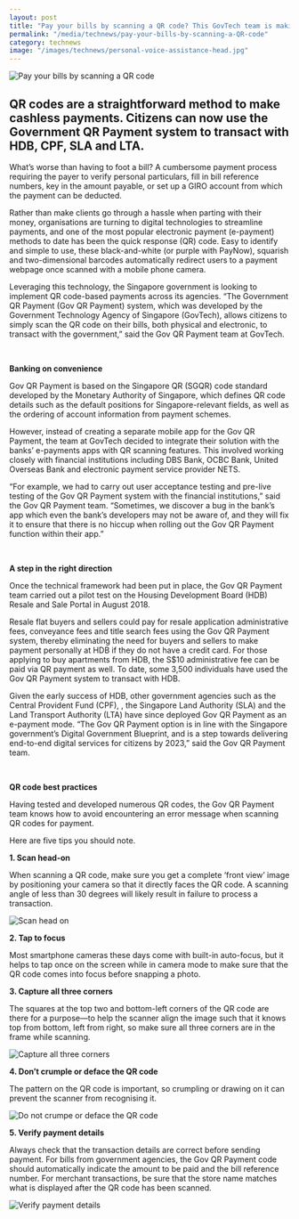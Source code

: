 ```yaml
---
layout: post
title: "Pay your bills by scanning a QR code? This GovTech team is making it possible"
permalink: "/media/technews/pay-your-bills-by-scanning-a-QR-code"
category: technews
image: "/images/technews/personal-voice-assistance-head.jpg"
---
```


![Pay your bills by scanning a QR code](/images/technews/pay-your-bills-by-QR.jpg)


QR codes are a straightforward method to make cashless payments. Citizens can now use the Government QR Payment system to transact with HDB, CPF, SLA and LTA.
---

What’s worse than having to foot a bill? A cumbersome payment process requiring the payer to verify personal particulars, fill in bill reference numbers, key in the amount payable, or set up a GIRO account from which the payment can be deducted.

Rather than make clients go through a hassle when parting with their money, organisations are turning to digital technologies to streamline payments, and one of the most popular electronic payment (e-payment) methods to date has been the quick response (QR) code. Easy to identify and simple to use, these black-and-white (or purple with PayNow), squarish and two-dimensional barcodes automatically redirect users to a payment webpage once scanned with a mobile phone camera.

Leveraging this technology, the Singapore government is looking to implement QR code-based payments across its agencies. “The Government QR Payment (Gov QR Payment) system, which was developed by the Government Technology Agency of Singapore (GovTech), allows citizens to simply scan the QR code on their bills, both physical and electronic, to transact with the government,” said the Gov QR Payment team at GovTech.

</br>

**Banking on convenience**

Gov QR Payment is based on the Singapore QR (SGQR) code standard developed by the Monetary Authority of Singapore, which defines QR code details such as the default positions for Singapore-relevant fields, as well as the ordering of account information from payment schemes.

However, instead of creating a separate mobile app for the Gov QR Payment, the team at GovTech decided to integrate their solution with the banks’ e-payments apps with QR scanning features. This involved working closely with financial institutions including DBS Bank, OCBC Bank, United Overseas Bank and electronic payment service provider NETS.

“For example, we had to carry out user acceptance testing and pre-live testing of the Gov QR Payment system  with the financial institutions,” said the Gov QR Payment team. “Sometimes, we discover a bug in the bank’s app which even the bank’s developers may not be aware of, and they will fix it to ensure that there is no hiccup when rolling out the Gov QR Payment function within their app.”

</br>

**A step in the right direction**

Once the technical framework had been put in place, the Gov QR Payment team carried out a pilot test on the Housing Development Board (HDB) Resale and Sale Portal in August 2018.

Resale flat buyers and sellers could pay for resale application administrative fees, conveyance fees and title search fees using the Gov QR Payment system, thereby eliminating the need for buyers and sellers to make payment personally at HDB if they do not have a credit card. For those applying to buy apartments from HDB, the S$10 administrative fee can be paid via QR payment as well. To date, some 3,500 individuals have used the Gov QR Payment system to transact with HDB.

Given the early success of HDB, other government agencies such as the Central Provident Fund (CPF), , the Singapore Land Authority (SLA) and the Land Transport Authority (LTA) have since deployed Gov QR Payment as an e-payment mode. “The Gov QR Payment option is in line with the Singapore government’s Digital Government Blueprint, and is a step towards delivering end-to-end digital services for citizens by 2023,” said the Gov QR Payment team.  

</br>

**QR code best practices**

Having tested and developed numerous QR codes, the Gov QR Payment team knows how to avoid encountering an error message when scanning QR codes for payment.

Here are five tips you should note.

**1. Scan head-on**

When scanning a QR code, make sure you get a complete ‘front view’ image by positioning your camera so that it directly faces the QR code. A scanning angle of less than 30 degrees will likely result in failure to process a transaction.

![Scan head on](/images/technews/pay-your-bills-by-QR-part2.png)

**2. Tap to focus**

Most smartphone cameras these days come with built-in auto-focus, but it helps to tap once on the screen while in camera mode to make sure that the QR code comes into focus before snapping a photo.

**3. Capture all three corners**

The squares at the top two and bottom-left corners of the QR code are there for a purpose—to help the scanner align the image such that it knows top from bottom, left from right, so make sure all three corners are in the frame while scanning.

![Capture all three corners](/images/technews/pay-your-bills-by-QR-part3.png)

**4. Don’t crumple or deface the QR code**

The pattern on the QR code is important, so crumpling or drawing on it can prevent the scanner from recognising it.

![Do not crumpe or deface the QR code](/images/technews/pay-your-bills-by-QR-part4.png)

**5. Verify payment details**

Always check that the transaction details are correct before sending payment. For bills from government agencies, the Gov QR Payment code should automatically indicate the amount to be paid and the bill reference number. For merchant transactions, be sure that the store name matches what is displayed after the QR code has been scanned.

![Verify payment details](/images/technews/pay-your-bills-by-QR-part5.png)

